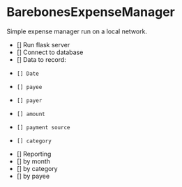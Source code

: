 # BarebonesExpenseManager
Simple expense manager run on a local network.

- [] Run flask server
- [] Connect to database
-   [] Data to record:
-     [] Date
-     [] payee
-     [] payer
-     [] amount
-     [] payment source
-     [] category
- [] Reporting
-   [] by month
-   [] by category
-   [] by payee 
